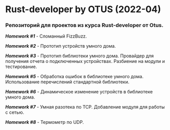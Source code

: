 # Rust-developer by OTUS (2022-04)

### Репозиторий для проектов из курса Rust-developer от Otus.


***Homework #1*** - Сломанный FizzBuzz.

***Homework #2*** - Прототип устройств умного дома.

***Homework #3*** - Прототип библиотеки умного дома. Провайдер для получения отчета о подключенных устройствах. Разбиение на модули и тестирование.

***Homework #5*** - Обработка ошибок в библиотеке умного дома. Использование перечислений стандартной библиотеки.

***Homework #6*** - Динамическое изменение устройств в библиотеке умного дома.

***Homework #7*** - Умная разотека по TCP. Добавление модуля для работы с сетью.

***Homework #8*** - Термометр по UDP.

